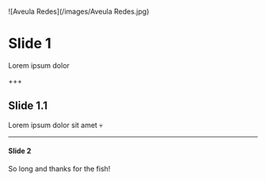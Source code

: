 ![Aveula Redes](/images/Aveula Redes.jpg)

# Slide 1

Lorem ipsum dolor

+++

## Slide 1.1

Lorem ipsum dolor sit amet
:skull:

---

#### Slide 2

So long and thanks for the fish!
